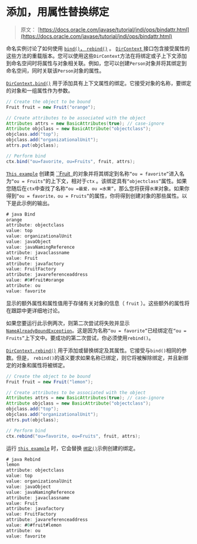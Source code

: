 # 添加，用属性替换绑定

> 原文： [https://docs.oracle.com/javase/tutorial/jndi/ops/bindattr.html](https://docs.oracle.com/javase/tutorial/jndi/ops/bindattr.html)

命名实例讨论了如何使用 [`bind()`， `rebind()`](bind.html) 。 [`DirContext` ](https://docs.oracle.com/javase/8/docs/api/javax/naming/directory/DirContext.html)接口包含接受属性的这些方法的重载版本。您可以使用这些`DirContext`方法在将绑定或子上下文添加到命名空间时将属性与对象相关联。例如，您可以创建`Person`对象并将其绑定到命名空间，同时关联该`Person`对象的属性。

[`DirContext.bind()`](https://docs.oracle.com/javase/8/docs/api/javax/naming/directory/DirContext.html#bind-javax.naming.Name-java.lang.Object-javax.naming.directory.Attributes-) 用于添加具有上下文属性的绑定。它接受对象的名称，要绑定的对象和一组属性作为参数。

```java
// Create the object to be bound
Fruit fruit = new Fruit("orange");

// Create attributes to be associated with the object
Attributes attrs = new BasicAttributes(true); // case-ignore
Attribute objclass = new BasicAttribute("objectclass");
objclass.add("top");
objclass.add("organizationalUnit");
attrs.put(objclass);

// Perform bind
ctx.bind("ou=favorite, ou=Fruits", fruit, attrs);

```

[`This example`](examples/Bind.java) 创建类 [``Fruit` `](examples/Fruit.java)的对象并将其绑定到名称`“ou = favorite”`进入名为`“ou = Fruits”`的上下文，相对于`ctx` 。该绑定具有`“objectclass”`属性。如果您随后在`ctx`中查找了名称`“ou =最爱，ou =水果”`，那么您将获得`水果`对象。如果你得到`“ou = favorite，ou = Fruits”`的属性，你将得到创建对象的那些属性。以下是此示例的输出。

```java
# java Bind
orange
attribute: objectclass
value: top
value: organizationalUnit
value: javaObject
value: javaNamingReference
attribute: javaclassname
value: Fruit
attribute: javafactory
value: FruitFactory
attribute: javareferenceaddress
value: #0#fruit#orange
attribute: ou
value: favorite

```

显示的额外属性和属性值用于存储有关对象的信息（ `fruit` ）。这些额外的属性将在跟踪中更详细地讨论。

如果您要运行此示例两次，则第二次尝试将失败并显示 [`NameAlreadyBoundException`](https://docs.oracle.com/javase/8/docs/api/javax/naming/NameAlreadyBoundException.html)。这是因为名称`“ou = favorite”`已经绑定在`“ou = Fruits”`上下文中。要成功的第二次尝试，你必须使用`rebind()`。

[`DirContext.rebind()`](https://docs.oracle.com/javase/8/docs/api/javax/naming/directory/DirContext.html#rebind-javax.naming.Name-java.lang.Object-javax.naming.directory.Attributes-) 用于添加或替换绑定及其属性。它接受与`bind()`相同的参数。但是， `rebind()`的语义要求如果名称已绑定，则它将被解除绑定，并且新绑定的对象和属性将被绑定。

```java
// Create the object to be bound
Fruit fruit = new Fruit("lemon");

// Create attributes to be associated with the object
Attributes attrs = new BasicAttributes(true); // case-ignore
Attribute objclass = new BasicAttribute("objectclass");
objclass.add("top");
objclass.add("organizationalUnit");
attrs.put(objclass);

// Perform bind
ctx.rebind("ou=favorite, ou=Fruits", fruit, attrs);

```

运行 [`this example`](examples/Rebind.java) 时，它会替换 [``绑定()``](examples/Bind.java)示例创建的绑定。

```java
# java Rebind
lemon
attribute: objectclass
value: top
value: organizationalUnit
value: javaObject
value: javaNamingReference
attribute: javaclassname
value: Fruit
attribute: javafactory
value: FruitFactory
attribute: javareferenceaddress
value: #0#fruit#lemon
attribute: ou
value: favorite

```